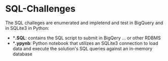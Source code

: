 # SQL-Challenges

The SQL challeges are enumerated and impletend and test in BigQuery and in SQLite3 in Python:
- ***.SQL**: contains the SQL script to submit in BigQery ... or other RDBMS
- ***.ypynb**: Python notebook that utilizes an SQLite3 connection to load data and execute the solution's SQL queries against an in-memory database
